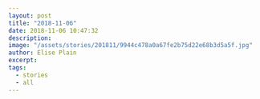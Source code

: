 ```yaml
---
layout: post
title: "2018-11-06"
date: 2018-11-06 10:47:32
description: 
image: "/assets/stories/201811/9944c478a0a67fe2b75d22e68b3d5a5f.jpg"
author: Elise Plain
excerpt: 
tags: 
  - stories
  - all
---
```



<p></p>
